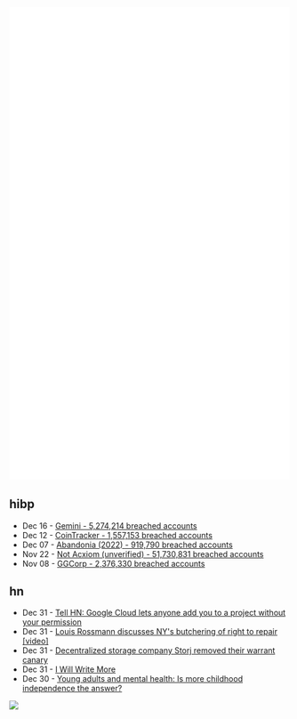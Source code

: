![Metrics](https://raw.githubusercontent.com/phixion/phixion/master/metrics.svg)

## hibp

<!--
for https://github.com/phixion/phixion/blob/main/.github/workflows/feeds.yml
-->
<!--START_SECTION:haveibeenpwnd-->
- Dec 16 - [Gemini - 5,274,214 breached accounts](https://haveibeenpwned.com/PwnedWebsites#Gemini)
- Dec 12 - [CoinTracker - 1,557,153 breached accounts](https://haveibeenpwned.com/PwnedWebsites#CoinTracker)
- Dec 07 - [Abandonia (2022) - 919,790 breached accounts](https://haveibeenpwned.com/PwnedWebsites#Abandonia2022)
- Nov 22 - [Not Acxiom (unverified) - 51,730,831 breached accounts](https://haveibeenpwned.com/PwnedWebsites#NotAcxiom)
- Nov 08 - [GGCorp - 2,376,330 breached accounts](https://haveibeenpwned.com/PwnedWebsites#GGCorp)
<!--END_SECTION:haveibeenpwnd-->

## hn

<!--
for https://github.com/phixion/phixion/blob/main/.github/workflows/feeds.yml
-->
<!--START_SECTION:hn-->
- Dec 31 - [Tell HN: Google Cloud lets anyone add you to a project without your permission](https://news.ycombinator.com/item?id=34193047)
- Dec 31 - [Louis Rossmann discusses NY's butchering of right to repair [video]](https://www.youtube.com/watch?v=k9kXnm9uW5k)
- Dec 31 - [Decentralized storage company Storj removed their warrant canary](https://www.storj.io/canary.txt)
- Dec 31 - [I Will Write More](https://candrewlee14.github.io/blog/i-will-write-more/)
- Dec 30 - [Young adults and mental health: Is more childhood independence the answer?](https://www.kqed.org/mindshift/60624/young-adults-are-struggling-with-their-mental-health-is-more-childhood-independence-the-answer)
<!--END_SECTION:hn-->

<!--
for https://yhype.me
-->
![](https://hit.yhype.me/github/profile?user_id=13013670)

